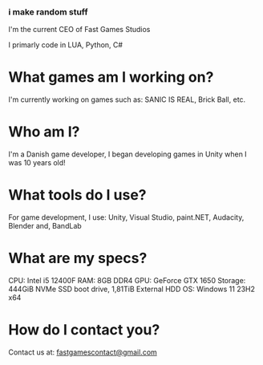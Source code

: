 ### i make random stuff

I'm the current CEO of Fast Games Studios

I primarly code in LUA, Python, C#

# **What games am I working on?**
I'm currently working on games such as: SANIC IS REAL, Brick Ball, etc.

# **Who am I?**
I'm a Danish game developer, I began developing games in Unity when I was 10 years old!

# **What tools do I use?**
For game development, I use: Unity, Visual Studio, paint.NET, Audacity, Blender and, BandLab

# **What are my specs?**
CPU: Intel i5 12400F
RAM: 8GB DDR4
GPU: GeForce GTX 1650
Storage: 444GiB NVMe SSD boot drive, 1,81TiB External HDD
OS: Windows 11 23H2 x64

# **How do I contact you?**
Contact us at: fastgamescontact@gmail.com
<!--
**SuperO1k/SuperO1k** is a ✨ _special_ ✨ repository because its `README.md` (this file) appears on your GitHub profile.

Here are some ideas to get you started:

- 🔭 I’m currently working on ...
- 🌱 I’m currently learning ...
- 👯 I’m looking to collaborate on ...
- 🤔 I’m looking for help with ...
- 💬 Ask me about ...
- 📫 How to reach me: ...
- 😄 Pronouns: ...
- ⚡ Fun fact: ...
-->
